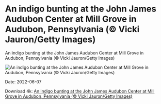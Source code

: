 # An indigo bunting at the John James Audubon Center at Mill Grove in Audubon, Pennsylvania (© Vicki Jauron/Getty Images)

An indigo bunting at the John James Audubon Center at Mill Grove in Audubon, Pennsylvania (© Vicki Jauron/Getty Images)

![An indigo bunting at the John James Audubon Center at Mill Grove in Audubon, Pennsylvania (© Vicki Jauron/Getty Images)](https://bing.com/th?id=OHR.IndigoBunting_EN-US6919965546_UHD.jpg&w=1024&h=576)

Date: 2022-06-07

Download 4k: [An indigo bunting at the John James Audubon Center at Mill Grove in Audubon, Pennsylvania (© Vicki Jauron/Getty Images)](https://bing.com/th?id=OHR.IndigoBunting_EN-US6919965546_UHD.jpg)


